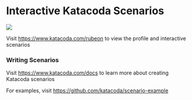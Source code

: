 # Interactive Katacoda Scenarios

[![](http://shields.katacoda.com/katacoda/rubeon/count.svg)](https://www.katacoda.com/rubeon "Get your profile on Katacoda.com")

Visit https://www.katacoda.com/rubeon to view the profile and interactive scenarios

### Writing Scenarios
Visit https://www.katacoda.com/docs to learn more about creating Katacoda scenarios

For examples, visit https://github.com/katacoda/scenario-example
